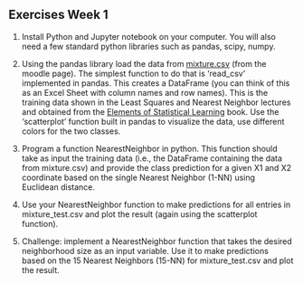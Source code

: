 ## Exercises Week 1

1. Install Python and Jupyter notebook on your computer. You will also need a few standard python libraries such as pandas, scipy, numpy.

2.	Using the pandas library load the data from [mixture.csv](./mixture.csv) (from the moodle page). The simplest function to do that is ‘read_csv’ implemented in pandas. This creates a DataFrame (you can think of this as an Excel Sheet with column names and row names). This is the training data shown in the Least Squares and Nearest Neighbor lectures and obtained from the [Elements of Statistical Learning](https://web.stanford.edu/~hastie/ElemStatLearn/) book.
Use the ‘scatterplot’ function built in pandas to visualize the data, use different colors for the two classes.

3.	Program a function NearestNeighbor in python. This function should take as input the training data (i.e., the DataFrame containing the data from mixture.csv) and provide the class prediction for a given X1 and X2 coordinate based on the single Nearest Neighbor (1-NN) using Euclidean distance.

4.	Use your NearestNeighbor function to make predictions for all entries in mixture_test.csv and plot the result (again using the scatterplot function).

5.	Challenge: implement a NearestNeighbor function that takes the desired neighborhood size as an input variable. Use it to make predictions based on the 15 Nearest Neighbors (15-NN) for mixture_test.csv and plot the result.
